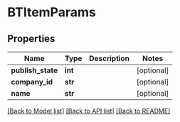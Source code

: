 # BTItemParams

## Properties
Name | Type | Description | Notes
------------ | ------------- | ------------- | -------------
**publish_state** | **int** |  | [optional] 
**company_id** | **str** |  | [optional] 
**name** | **str** |  | [optional] 

[[Back to Model list]](../README.md#documentation-for-models) [[Back to API list]](../README.md#documentation-for-api-endpoints) [[Back to README]](../README.md)


